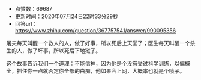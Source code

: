 - 点赞数：69687
- 更新时间：2020年07月24日22时33分29秒
- 回答url：https://www.zhihu.com/question/367757541/answer/990095356
<body>
 <p data-pid="DQ74e-Hh">屠夫每天叫醒一个救人的人，做了好事，所以死后上天堂了；医生每天叫醒一个杀生的人，做了坏事，所以死后下地狱了。</p>
 <p data-pid="cRpmXkwb">这个故事告诉我们一个道理：不能信神，因为他是个没有受过科学训练，以偏概全，抓住你一点就否定你全部的白痴，他如果会上网，大概率也就是个喷子。</p>
</body>